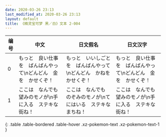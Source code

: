 ```yaml
---
date: 2020-03-26 23:13
last_modified_at: 2020-03-26 23:13
layout: default
title: 《精灵宝可梦 黑／白》文本 2-004
---
```

| 编号 | 中文 | 日文假名 | 日文汉字 |
| ---- | ---- | ---- | --- |
| 0 | もっと　良い仕事を　ばんばんやって\nどんどん　金を　かせくぞ！ | もっと　いいしごとを　ばんばんやって\nどんどん　かねを　かせくぞ！ | もっと　良い仕事を　ばんばんやって\nどんどん　金を　かせくぞ！ |
| 1 | ここは　なんでも　望みのモノが\n手に入る　ステキな　街ね！ | ここは　なんでも　のぞみのモノが\nてにはいる　ステキな　まちね！ | ここは　なんでも　望みのモノが\n手に入る　ステキな　街ね！ |
{: .table .table-bordered .table-hover .xz-pokemon-text .xz-pokemon-text-1 }